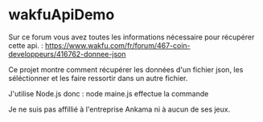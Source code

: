 ﻿# wakfuApiDemo

Sur ce forum vous avez toutes les informations nécessaire pour récupérer cette api. : https://www.wakfu.com/fr/forum/467-coin-developpeurs/416762-donnee-json

Ce projet montre comment récupérer les données d'un fichier json, les séléctionner et les faire ressortir dans un autre fichier.

J'utilise Node.js donc : node maine.js effectue la commande

Je ne suis pas affillié à l'entreprise Ankama ni à aucun de ses jeux. 
